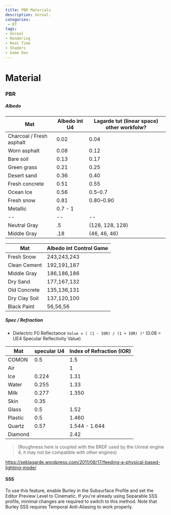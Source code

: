 ```yaml
---
title: PBR Materials
description: Unreal.
categories:
 - RT
tags:
- Unreal
- Rendering
- Real Time
- Shaders
- Game Dev
---
```



# Material
### PBR
##### Albedo

Mat | Albedo int U4 | Lagarde tut (linear space) other workfolw?|  
-- | -- | -- |
Charcoal / Fresh asphalt | 0.02 | 0.04
Worn asphalt | 0.08 | 0.12
Bare soil | 0.13  | 0.17
Green grass | 0.21 |  0.25
Desert sand | 0.36  | 0.40
Fresh concrete | 0.51 |   0.55
Ocean Ice | 0.56 | 0.5–0.7
Fresh snow | 0.81 |  0.80–0.90
Metallic  |  0.7 - 1 |
-- | -- | -- |
Neutral Gray | .5 | (128, 128, 128)
Middle Gray |  .18 | (46, 46, 46)


Mat | Albedo int Control Game |
-- | -- |
Fresh Snow  |  243,243,243
Clean Cement  | 192,191,187
Middle Gray  |  186,186,186
Dry Sand  |  177,167,132
Old Concrete  |  135,136,131
Dry Clay Soil  |  137,120,100
Black Paint  | 56,56,56

##### Spec / Refraction

- Dielectric F0 Reflectance `Value = ( (1 - IOR) / (1 + IOR) )²` (0.08 = UE4 Specular Reflectivity Value)


Mat | specular U4 | Index of Refraction (IOR) |  
-- | -- | -- |
COMON | 0.5 | 1.5
Air | | 1
Ice | 0.224 | 1.31
Water  |  0.255 | 1.33
Milk | 0.277 | 1.350
Skin | 0.35 |  
Glass | 0.5 | 1.52
Plastic | 0.5 | 1.460
Quartz | 0.57 | 1.544 - 1.644
Diamond | | 2.42


>(Roughness here is coupled with the BRDF used by the Unreal engine 4, it may not be compatible with other engines)

https://seblagarde.wordpress.com/2011/08/17/feeding-a-physical-based-lighting-mode/

#### SSS
To use this feature, enable Burley in the Subsurface Profile and set the Editor Preview Level to Cinematic. If you're already using Separable SSS profile, minimal changes are required to switch to this method. Note that Burley SSS requires Temporal Anti-Aliasing to work properly.

